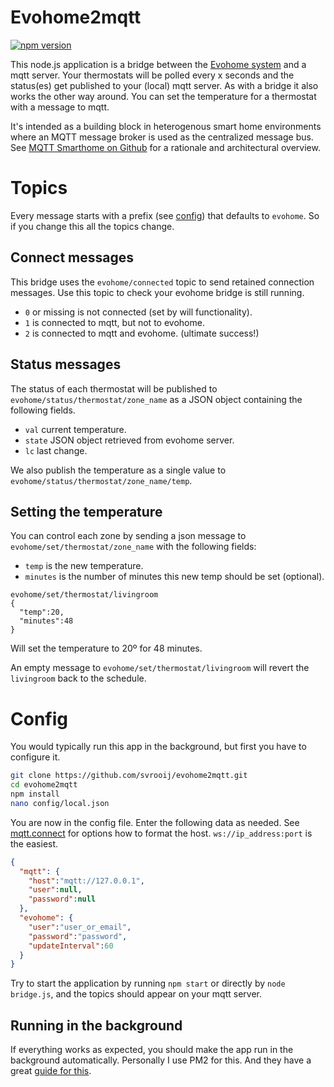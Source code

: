 # Evohome2mqtt

[![npm version](https://badge.fury.io/js/evohome2mqtt.svg)](https://badge.fury.io/js/evohome2mqtt)

This node.js application is a bridge between the [Evohome system](http://getconnected.honeywell.com/en/evohome) and a mqtt server. Your thermostats will be polled every x seconds and the status(es) get published to your (local) mqtt server. As with a bridge it also works the other way around. You can set the temperature for a thermostat with a message to mqtt.

It's intended as a building block in heterogenous smart home environments where an MQTT message broker is used as the centralized message bus. See [MQTT Smarthome on Github](https://github.com/mqtt-smarthome/mqtt-smarthome) for a rationale and architectural overview.

# Topics
Every message starts with a prefix (see [config](#Config)) that defaults to `evohome`. So if you change this all the topics change.

## Connect messages
This bridge uses the `evohome/connected` topic to send retained connection messages. Use this topic to check your evohome bridge is still running.

*   `0` or missing is not connected (set by will functionality).
*   `1` is connected to mqtt, but not to evohome.
*   `2` is connected to mqtt and evohome. (ultimate success!)

## Status messages
The status of each thermostat will be published to `evohome/status/thermostat/zone_name` as a JSON object containing the following fields.

*   `val` current temperature.
*   `state` JSON object retrieved from evohome server.
*   `lc` last change.

We also publish the temperature as a single value to `evohome/status/thermostat/zone_name/temp`.

## Setting the temperature
You can control each zone by sending a json message to `evohome/set/thermostat/zone_name` with the following fields:

*   `temp` is the new temperature.
*   `minutes` is the number of minutes this new temp should be set (optional).

```
evohome/set/thermostat/livingroom
{
  "temp":20,
  "minutes":48
}
```
Will set the temperature to 20º for 48 minutes.

An empty message to `evohome/set/thermostat/livingroom` will revert the `livingroom` back to the schedule.

# Config
You would typically run this app in the background, but first you have to configure it.

```bash
git clone https://github.com/svrooij/evohome2mqtt.git
cd evohome2mqtt
npm install
nano config/local.json
```
You are now in the config file. Enter the following data as needed.
See [mqtt.connect](https://www.npmjs.com/package/mqtt#connect) for options how to format the host. `ws://ip_address:port` is the easiest.

```JSON
{
  "mqtt": {
    "host":"mqtt://127.0.0.1",
    "user":null,
    "password":null
  },
  "evohome": {
    "user":"user_or_email",
    "password":"password",
    "updateInterval":60
  }
}
```

Try to start the application by running `npm start` or directly by `node bridge.js`, and the topics should appear on your mqtt server.

## Running in the background
If everything works as expected, you should make the app run in the background automatically. Personally I use PM2 for this. And they have a great [guide for this](http://pm2.keymetrics.io/docs/usage/quick-start/).
